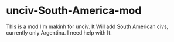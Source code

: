 # unciv-South-America-mod
This is a mod I'm makinh for unciv. It Will add South American civs, currently only Argentina. I need help with It.

